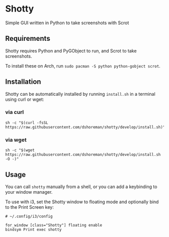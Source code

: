 # Shotty

Simple GUI written in Python to take screenshots with Scrot

## Requirements

Shotty requires Python and PyGObject to run, and Scrot to take screenshots.

To install these on Arch, run `sudo pacman -S python python-gobject scrot`.

## Installation

Shotty can be automatically installed by running `install.sh` in a terminal using curl or wget:

### via curl
```
sh -c "$(curl -fsSL https://raw.githubusercontent.com/dshoreman/shotty/develop/install.sh)"
```

### via wget
```
sh -c "$(wget https://raw.githubusercontent.com/dshoreman/shotty/develop/install.sh -O -)"
```

## Usage

You can call `shotty` manually from a shell, or you can add a keybinding to your window manager.

To use with i3, set the Shotty window to floating mode and optionally bind to the Print Screen key:

```
# ~/.config/i3/config

for_window [class="Shotty"] floating enable
bindsym Print exec shotty
```
